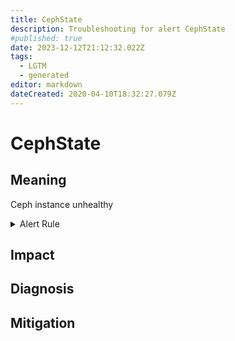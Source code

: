 ```yaml
---
title: CephState
description: Troubleshooting for alert CephState
#published: true
date: 2023-12-12T21:12:32.022Z
tags: 
  - LGTM
  - generated
editor: markdown
dateCreated: 2020-04-10T18:32:27.079Z
---
```


# CephState

## Meaning
[//]: # "Short paragraph that explains what the alert means"
Ceph instance unhealthy

<details>
  <summary>Alert Rule</summary>

{{% rule "ceph/ceph-internal.yml" "CephState" %}}

<!-- Rule when generated

```yaml
alert: CephState
expr: ceph_health_status != 0
for: 0m
labels:
    severity: critical
annotations:
    summary: Ceph State (instance {{ $labels.instance }})
    description: |-
        Ceph instance unhealthy
          VALUE = {{ $value }}
          LABELS = {{ $labels }}
    runbook: https://github.com/srerun/prometheus-alerts/blob/main/content/runbooks/ceph-internal/CephState.md

```

-->

</details>


## Impact
[//]: # "What could / will happen if the alert is not addressed"



## Diagnosis
[//]: # "Steps to take to identify the cause of the problem"



## Mitigation
[//]: # "The steps necessary to resolve the alert"
